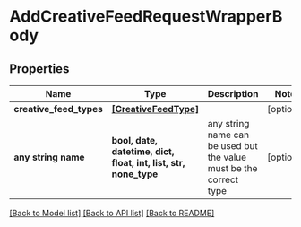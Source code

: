 # AddCreativeFeedRequestWrapperBody


## Properties
Name | Type | Description | Notes
------------ | ------------- | ------------- | -------------
**creative_feed_types** | [**[CreativeFeedType]**](CreativeFeedType.md) |  | [optional] 
**any string name** | **bool, date, datetime, dict, float, int, list, str, none_type** | any string name can be used but the value must be the correct type | [optional]

[[Back to Model list]](../README.md#documentation-for-models) [[Back to API list]](../README.md#documentation-for-api-endpoints) [[Back to README]](../README.md)


